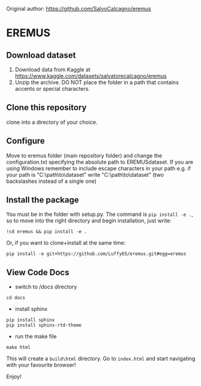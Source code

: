 Original author: https://github.com/SalvoCalcagno/eremus


# EREMUS

## Download dataset
1. Download data from Kaggle at https://www.kaggle.com/datasets/salvatorecalcagno/eremus
2. Unzip the archive. DO NOT place the folder in a path that contains accents or special characters.


## Clone this repository
clone into a directory of your choice.

## Configure
Move to eremus folder (main repository folder) and change the configuration.txt specifying the absolute path to EREMUSdataset. If you are using Windows remember to include escape characters in your path e.g. if your path is "C:\path\to\dataset" write "C:\\path\\to\\dataset" (two backslashes instead of a single one)


## Install the package
You must be in the folder with setup.py. The command is `pip install -e .`, so to move into the right directory and begin installation, just write:
```
!cd eremus && pip install -e .
```
Or, if you want to clone+install at the same time:
```
pip install -e git+https://github.com/Luffy65/eremus.git#egg=eremus
```

## View Code Docs
- switch to /docs directory
```
cd docs
```
- install sphinx
```
pip install sphinx
pip install sphinx-rtd-theme
```
- run the make file
```
make html
```
This will create a `build\html` directory. 
Go to `index.html` and start navigating with your favourite browser!

Enjoy!


